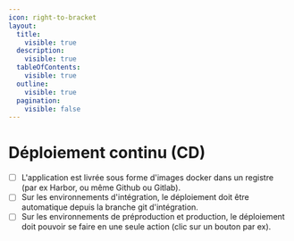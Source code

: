 ```yaml
---
icon: right-to-bracket
layout:
  title:
    visible: true
  description:
    visible: true
  tableOfContents:
    visible: true
  outline:
    visible: true
  pagination:
    visible: false
---
```


# Déploiement continu (CD)

* [ ] L'application est livrée sous forme d'images docker dans un registre (par ex Harbor, ou même Github ou Gitlab).
* [ ] Sur les environnements d'intégration, le déploiement doit être automatique depuis la branche git d'intégration.
* [ ] Sur les environnements de préproduction et production, le déploiement doit pouvoir se faire en une seule action (clic sur un bouton par ex).
